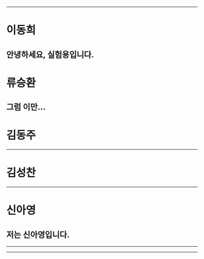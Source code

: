
---
# 이동희
안녕하세요, 실험용입니다.
---
# 류승환
그럼 이만...
---
# 김동주
---
# 김성찬
---
# 신아영

저는 신아영입니다.
---

---

---
